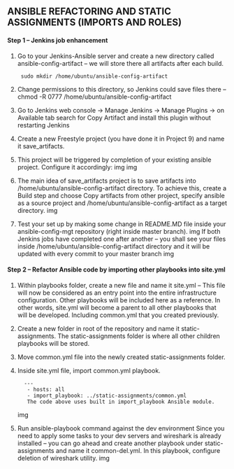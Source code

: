 ## ANSIBLE REFACTORING AND STATIC ASSIGNMENTS (IMPORTS AND ROLES)

#### Step 1 – Jenkins job enhancement

1. Go to your Jenkins-Ansible server and create a new directory called ansible-config-artifact – we will store there all artifacts after each build.
    
        sudo mkdir /home/ubuntu/ansible-config-artifact

2. Change permissions to this directory, so Jenkins could save files there – chmod -R 0777 /home/ubuntu/ansible-config-artifact
3. Go to Jenkins web console -> Manage Jenkins -> Manage Plugins -> on Available tab search for Copy Artifact and install this plugin without restarting Jenkins

4. Create a new Freestyle project (you have done it in Project 9) and name it save_artifacts.
5. This project will be triggered by completion of your existing ansible project. Configure it accordingly:
img
img
6. The main idea of save_artifacts project is to save artifacts into /home/ubuntu/ansible-config-artifact directory. To achieve this, create a Build step and choose Copy artifacts from other project, specify ansible as a source project and /home/ubuntu/ansible-config-artifact as a target directory.
img
7. Test your set up by making some change in README.MD file inside your ansible-config-mgt repository (right inside master branch).
img
If both Jenkins jobs have completed one after another – you shall see your files inside /home/ubuntu/ansible-config-artifact directory and it will be updated with every commit to your master branch
img

#### Step 2 – Refactor Ansible code by importing other playbooks into site.yml
1. Within playbooks folder, create a new file and name it site.yml – This file will now be considered as an entry point into the entire infrastructure configuration. Other playbooks will be included here as a reference. In other words, site.yml will become a parent to all other playbooks that will be developed. Including common.yml that you created previously.
2. Create a new folder in root of the repository and name it static-assignments. The static-assignments folder is where all other children playbooks will be stored. 
3. Move common.yml file into the newly created static-assignments folder.
4. Inside site.yml file, import common.yml playbook.
         
         ---
          - hosts: all
          - import_playbook: ../static-assignments/common.yml
          The code above uses built in import_playbook Ansible module.
          
   img
   
 5. Run ansible-playbook command against the dev environment
Since you need to apply some tasks to your dev servers and wireshark is already installed – you can go ahead and create another playbook under static-assignments and name it common-del.yml. In this playbook, configure deletion of wireshark utility.
img


